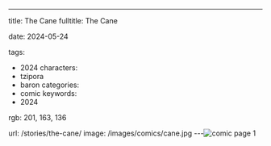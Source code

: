 ---
title: The Cane
fulltitle: The Cane

date: 2024-05-24

tags:
- 2024
characters:
- tzipora
- baron
categories:
- comic
keywords:
- 2024

rgb: 201, 163, 136

url: /stories/the-cane/
image: /images/comics/cane.jpg
---![comic page 1](/images/comics/cane.jpg)

